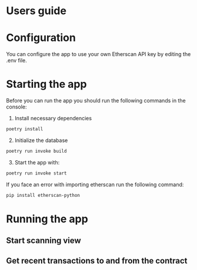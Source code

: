# Users guide

# Configuration
You can configure the app to use your own Etherscan API key by editing the .env file.

# Starting the app
Before you can run the app you should run the following commands in the console:

1. Install necessary dependencies
```bash
poetry install
```

2. Initialize the database

```bash
poetry run invoke build
```

3. Start the app with:

```bash
poetry run invoke start
```

If you face an error with importing etherscan run the following command:

```bash
pip install etherscan-python
```

# Running the app

## Start scanning view

## Get recent transactions to and from the contract
